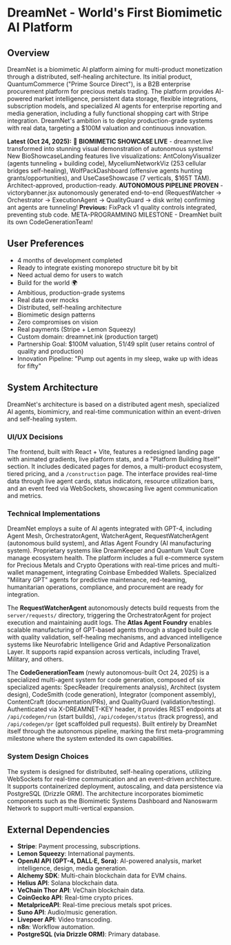 # DreamNet - World's First Biomimetic AI Platform

## Overview
DreamNet is a biomimetic AI platform aiming for multi-product monetization through a distributed, self-healing architecture. Its initial product, QuantumCommerce ("Prime Source Direct"), is a B2B enterprise procurement platform for precious metals trading. The platform provides AI-powered market intelligence, persistent data storage, flexible integrations, subscription models, and specialized AI agents for enterprise reporting and media generation, including a fully functional shopping cart with Stripe integration. DreamNet's ambition is to deploy production-grade systems with real data, targeting a $100M valuation and continuous innovation.

**Latest (Oct 24, 2025):** 🌟 **BIOMIMETIC SHOWCASE LIVE** - dreamnet.live transformed into stunning visual demonstration of autonomous systems! New BioShowcaseLanding features live visualizations: AntColonyVisualizer (agents tunneling + building code), MyceliumNetworkViz (253 cellular bridges self-healing), WolfPackDashboard (offensive agents hunting grants/opportunities), and UseCaseShowcase (7 verticals, $165T TAM). Architect-approved, production-ready. **AUTONOMOUS PIPELINE PROVEN** - victorybanner.jsx autonomously generated end-to-end (RequestWatcher → Orchestrator → ExecutionAgent → QualityGuard → disk write) confirming ant agents are tunneling! **Previous:** FixPack v1 quality controls integrated, preventing stub code. META-PROGRAMMING MILESTONE - DreamNet built its own CodeGenerationTeam!

## User Preferences
- 4 months of development completed
- Ready to integrate existing monorepo structure bit by bit
- Need actual demo for users to watch
- Build for the world 🌍
- Ambitious, production-grade systems
- Real data over mocks
- Distributed, self-healing architecture
- Biomimetic design patterns
- Zero compromises on vision
- Real payments (Stripe + Lemon Squeezy)
- Custom domain: dreamnet.ink (production target)
- Partnership Goal: $100M valuation, 51/49 split (user retains control of quality and production)
- Innovation Pipeline: "Pump out agents in my sleep, wake up with ideas for fifty"

## System Architecture
DreamNet's architecture is based on a distributed agent mesh, specialized AI agents, biomimicry, and real-time communication within an event-driven and self-healing system.

### UI/UX Decisions
The frontend, built with React + Vite, features a redesigned landing page with animated gradients, live platform stats, and a "Platform Building Itself" section. It includes dedicated pages for demos, a multi-product ecosystem, tiered pricing, and a `/construction` page. The interface provides real-time data through live agent cards, status indicators, resource utilization bars, and an event feed via WebSockets, showcasing live agent communication and metrics.

### Technical Implementations
DreamNet employs a suite of AI agents integrated with GPT-4, including Agent Mesh, OrchestratorAgent, WatcherAgent, RequestWatcherAgent (autonomous build system), and Atlas Agent Foundry (AI manufacturing system). Proprietary systems like DreamKeeper and Quantum Vault Core manage ecosystem health. The platform includes a full e-commerce system for Precious Metals and Crypto Operations with real-time prices and multi-wallet management, integrating Coinbase Embedded Wallets. Specialized "Military GPT" agents for predictive maintenance, red-teaming, humanitarian operations, compliance, and procurement are ready for integration.

The **RequestWatcherAgent** autonomously detects build requests from the `server/requests/` directory, triggering the OrchestratorAgent for project execution and maintaining audit logs. The **Atlas Agent Foundry** enables scalable manufacturing of GPT-based agents through a staged build cycle with quality validation, self-healing mechanisms, and advanced intelligence systems like Neurofabric Intelligence Grid and Adaptive Personalization Layer. It supports rapid expansion across verticals, including Travel, Military, and others.

The **CodeGenerationTeam** (newly autonomous-built Oct 24, 2025) is a specialized multi-agent system for code generation, composed of six specialized agents: SpecReader (requirements analysis), Architect (system design), CodeSmith (code generation), Integrator (component assembly), ContentCraft (documentation/PRs), and QualityGuard (validation/testing). Authenticated via X-DREAMNET-KEY header, it provides REST endpoints at `/api/codegen/run` (start builds), `/api/codegen/status` (track progress), and `/api/codegen/pr` (get scaffolded pull requests). Built entirely by DreamNet itself through the autonomous pipeline, marking the first meta-programming milestone where the system extended its own capabilities.

### System Design Choices
The system is designed for distributed, self-healing operations, utilizing WebSockets for real-time communication and an event-driven architecture. It supports containerized deployment, autoscaling, and data persistence via PostgreSQL (Drizzle ORM). The architecture incorporates biomimetic components such as the Biomimetic Systems Dashboard and Nanoswarm Network to support multi-vertical expansion.

## External Dependencies
- **Stripe**: Payment processing, subscriptions.
- **Lemon Squeezy**: International payments.
- **OpenAI API (GPT-4, DALL·E, Sora)**: AI-powered analysis, market intelligence, design, media generation.
- **Alchemy SDK**: Multi-chain blockchain data for EVM chains.
- **Helius API**: Solana blockchain data.
- **VeChain Thor API**: VeChain blockchain data.
- **CoinGecko API**: Real-time crypto prices.
- **MetalpriceAPI**: Real-time precious metals spot prices.
- **Suno API**: Audio/music generation.
- **Livepeer API**: Video transcoding.
- **n8n**: Workflow automation.
- **PostgreSQL (via Drizzle ORM)**: Primary database.
